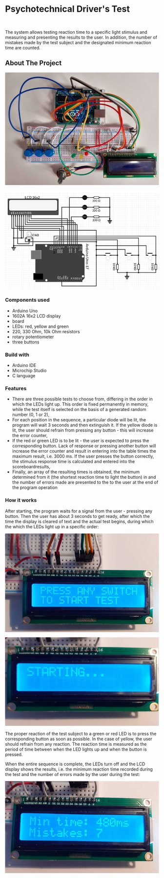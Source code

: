 # Psychotechnical Driver's Test

<!-- PROJECT LOGO -->
<br />
  <p align="left">
    The system allows testing reaction time to a specific light stimulus and measuring and presenting the results to the user. In addition, the number of mistakes made by the test subject and the designated minimum reaction time are counted.
</p>


<!-- ABOUT THE PROJECT -->
## About The Project

![Layout](https://github.com/annasli378/PsychotechnicalDriversTest/blob/main/img/layout.PNG)

![Schematic generated using SimulIDE software.](https://github.com/annasli378/PsychotechnicalDriversTest/blob/main/img/sche_.PNG
)


### Components used
* Arduino Uno
* 1602A 16x2 LCD display
* board
* LEDs: red, yellow and green
* 220, 330 Ohm, 10k Ohm resistors
* rotary potentiometer
* three buttons

### Build with
* Arduino IDE
* Microchip Studio
* C language

### Features
* There are three possible tests to choose from, differing in the order in which the LEDs light up. This order is fixed permanently in memory, while the test itself is selected on the basis of a generated random number (0, 1 or 2),
* For each position in the sequence, a particular diode will be lit, the program will wait 3 seconds and then extinguish it. If the yellow diode is lit, the user should refrain from pressing any button - this will increase the error counter,
* If the red or green LED is to be lit - the user is expected to press the corresponding button. Lack of response or pressing another button will increase the error counter and result in entering into the table times the maximum result, i.e. 3000 ms. If the user presses the button correctly, the stimulus response time is calculated and entered into the scoreboardresults,
* Finally, an array of the resulting times is obtained, the minimum determined from it (the shortest reaction time to light the button) in and the number of errors made are presented to the to the user at the end of the program operation

### How it works

After starting, the program waits for a signal from the user - pressing any button. Then the user has about 3 seconds to get ready, after which the time the display is cleared of text and the actual test begins, during which the which the LEDs light up in a specific order:

![Message](https://github.com/annasli378/PsychotechnicalDriversTest/blob/main/img/press_.PNG
)

![Starting...](https://github.com/annasli378/PsychotechnicalDriversTest/blob/main/img/start.PNG
)



The proper reaction of the test subject to a green or red LED is to press the corresponding button as soon as possible. In the case of yellow, the user should refrain from any reaction. The reaction time is measured as the period of time between when the LED lights up and when the button is pressed.

When the entire sequence is complete, the LEDs turn off and the LCD display shows the results, i.e. the minimum reaction time recorded during the test and the number of errors made by the user during the test:

![End](https://github.com/annasli378/PsychotechnicalDriversTest/blob/main/img/end.PNG
)








<!-- README created using the following template -->
<!-- https://github.com/othneildrew/Best-README-Template -->
